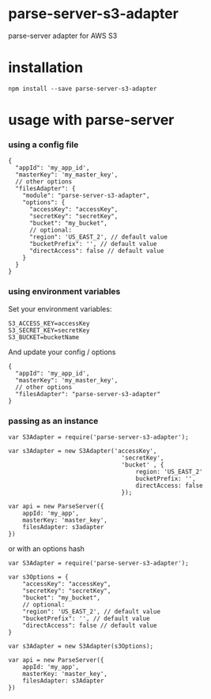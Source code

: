 # parse-server-s3-adapter
parse-server adapter for AWS S3

# installation

`npm install --save parse-server-s3-adapter`

# usage with parse-server

### using a config file

```
{
  "appId": 'my_app_id',
  "masterKey": 'my_master_key',
  // other options
  "filesAdapter": {
    "module": "parse-server-s3-adapter",
    "options": {
      "accessKey": "accessKey",
      "secretKey": "secretKey",
      "bucket": "my_bucket",
      // optional:
      "region": 'US_EAST_2', // default value
      "bucketPrefix": '', // default value
      "directAccess": false // default value
    } 
  }
}
```

### using environment variables

Set your environment variables:

```
S3_ACCESS_KEY=accessKey
S3_SECRET_KEY=secretKey
S3_BUCKET=bucketName
```

And update your config / options

```
{
  "appId": 'my_app_id',
  "masterKey": 'my_master_key',
  // other options
  "filesAdapter": "parse-server-s3-adapter"
}
```


### passing as an instance

```
var S3Adapter = require('parse-server-s3-adapter');

var s3Adapter = new S3Adapter('accessKey', 
								'secretKey', 
								'bucket' , {
								    region: 'US_EAST_2'
									bucketPrefix: '',
									directAccess: false
								});

var api = new ParseServer({
	appId: 'my_app',
	masterKey: 'master_key',
	filesAdapter: s3adapter
})
```

or with an options hash

```
var S3Adapter = require('parse-server-s3-adapter');

var s3Options = {
	"accessKey": "accessKey",
   	"secretKey": "secretKey",
   	"bucket": "my_bucket",
   	// optional:
   	"region": 'US_EAST_2', // default value
   	"bucketPrefix": '', // default value
   	"directAccess": false // default value
} 

var s3Adapter = new S3Adapter(s3Options);

var api = new ParseServer({
	appId: 'my_app',
	masterKey: 'master_key',
	filesAdapter: s3Adapter
})
```



